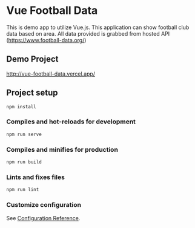 # Vue Football Data
This is demo app to utilize Vue.js. This application can show football club data based on area. All data provided is grabbed from hosted API (https://www.football-data.org/)

## Demo Project
http://vue-football-data.vercel.app/
## Project setup
```
npm install
```

### Compiles and hot-reloads for development
```
npm run serve
```

### Compiles and minifies for production
```
npm run build
```

### Lints and fixes files
```
npm run lint
```

### Customize configuration
See [Configuration Reference](https://cli.vuejs.org/config/).
